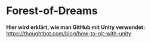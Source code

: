 # Forest-of-Dreams


**Hier wird erklärt, wie man GitHub mit Unity verwendet:** 
https://thoughtbot.com/blog/how-to-git-with-unity
